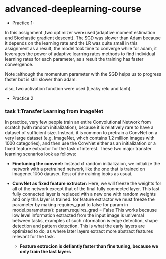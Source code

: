 # advanced-deeplearning-course

- Practice 1:

In this assignment ,two optimizer were used(adaptive moment estimation and Stochastic gradient descent). The SGD was slower than Adam because it depends on the learning rate and the LR was quite small in this  assignment as a result, the model took time to converge while for adam, it leverages the power of adaptive learning rates methods to find individual learning rates for each parameter, as a result the training has faster convergence.


Note :although  the momentum parameter with the SGD helps us to progress faster but is still slower than adam.

 also, two activation function were used (Leaky relu and tanh).

 - Practice 2
 ### task 1:Transfer Learning from ImageNet
 In practice, very few people train an entire Convolutional Network from scratch (with random initialization), because it is relatively rare to have a dataset of sufficient size. Instead, it is common to pretrain a ConvNet on a very large dataset (e.g. ImageNet, which contains 1.2 million images with 1000 categories), and then use the ConvNet either as an initialization or a fixed feature extractor for the task of interest.
 These two major transfer learning scenarios look as follows:

 - **Finetuning the convnet:** Instead of random initializaion, we initialize the network with a pretrained network, like the one that is trained on imagenet 1000 dataset. Rest of the training looks as usual.
 - **ConvNet as fixed feature extractor:** Here, we will freeze the weights for all of the network except that of the final fully connected layer. This last fully connected layer is replaced with a new one with random weights and only this layer is trained.
 for feature extractor we must freeze the parameter by making requires_grad to false
 for param in model.parameters():
     param.requires_grad = False
  This works because low level information extracted from the input image is universal between tasks, examples of such information is edge detection,
  shape detection and pattern detection. This is what the early layers are optimized to do, as where later layers extract more abstract features relevant for the task.

   - **Feature extrucion is defiantly faster than fine tuning, because we only train the last layers**

